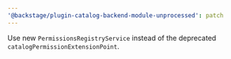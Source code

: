 ```yaml
---
'@backstage/plugin-catalog-backend-module-unprocessed': patch
---
```


Use new `PermissionsRegistryService` instead of the deprecated `catalogPermissionExtensionPoint`.
